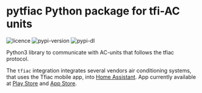 # pytfiac Python package for tfi-AC units
![licence](https://img.shields.io/pypi/l/pytfiac) ![pypi-version](https://img.shields.io/pypi/v/pytfiac) ![pypi-dl](https://img.shields.io/pypi/dw/pytfiac)

Python3 library to communicate with AC-units that follows the tfiac protocol.

The `tfiac` integration integrates several vendors air conditioning systems, that uses the Tfiac mobile app, into [Home Assistant](https://www.home-assistant.io/integrations/tfiac). App currently available at [Play Store](https://play.google.com/store/apps/details?id=com.tcl.export) and [App Store](https://itunes.apple.com/app/tfiac/id1059938398).



